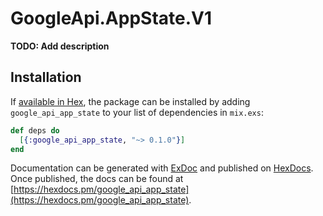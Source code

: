 # GoogleApi.AppState.V1

**TODO: Add description**

## Installation

If [available in Hex](https://hex.pm/docs/publish), the package can be installed
by adding `google_api_app_state` to your list of dependencies in `mix.exs`:

```elixir
def deps do
  [{:google_api_app_state, "~> 0.1.0"}]
end
```

Documentation can be generated with [ExDoc](https://github.com/elixir-lang/ex_doc)
and published on [HexDocs](https://hexdocs.pm). Once published, the docs can
be found at [https://hexdocs.pm/google_api_app_state](https://hexdocs.pm/google_api_app_state).
